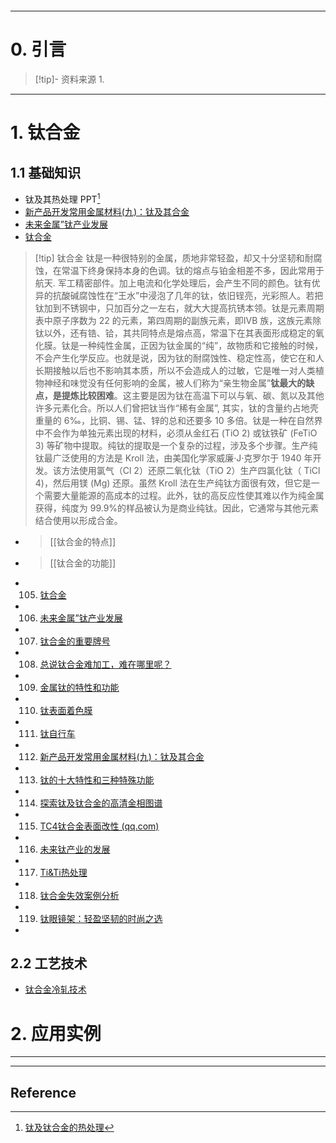 ```table-of-contents
```
---
# 0. 引言
> [!tip]- 资料来源
> 1. 

----
# 1. 钛合金 
## 1.1 基础知识 
- 钛及其热处理 PPT[^1]
- [新产品开发常用金属材料(九)：钛及其合金](https://mp.weixin.qq.com/s/Q38uWD5uVWX-_0y3yt_U7w)
- [未来金属”钛产业发展](https://mp.weixin.qq.com/s/xrEmFQ7gPOqgIc2I7j3ZMw)
- [钛合金](https://mp.weixin.qq.com/mp/appmsgalbum?__biz=MzA3NjQ2NjQxNQ==&action=getalbum&album_id=1894739744371113992&scene=21#wechat_redirect)
> [!tip] 钛合金
 > 钛是一种很特别的金属，质地非常轻盈，却又十分坚韧和耐腐蚀，在常温下终身保持本身的色调。钛的熔点与铂金相差不多，因此常用于航天. 军工精密部件。加上电流和化学处理后，会产生不同的颜色。钛有优异的抗酸碱腐蚀性在“王水”中浸泡了几年的钛，依旧锃亮，光彩照人。若把钛加到不锈钢中，只加百分之一左右，就大大提高抗锈本领。钛是元素周期表中原子序数为 22 的元素，第四周期的副族元素，即ⅣB 族，这族元素除钛以外，还有锆、铪，其共同特点是熔点高，常温下在其表面形成稳定的氧化膜。钛是一种纯性金属，正因为钛金属的“纯”，故物质和它接触的时候，不会产生化学反应。也就是说，因为钛的耐腐蚀性、稳定性高，使它在和人长期接触以后也不影响其本质，所以不会造成人的过敏，它是唯一对人类植物神经和味觉没有任何影响的金属，被人们称为“亲生物金属”**钛最大的缺点，是提炼比较困难**。这主要是因为钛在高温下可以与氧、碳、氮以及其他许多元素化合。所以人们曾把钛当作“稀有金属”, 其实，钛的含量约占地壳重量的 6‰，比铜、锡、锰、锌的总和还要多 10 多倍。钛是一种在自然界中不会作为单独元素出现的材料，必须从金红石 (TiO 2) 或钛铁矿 (FeTiO 3) 等矿物中提取。纯钛的提取是一个复杂的过程，涉及多个步骤。生产纯钛最广泛使用的方法是 Kroll 法，由美国化学家威廉·J·克罗尔于 1940 年开发。该方法使用氯气（Cl 2）还原二氧化钛（TiO 2）生产四氯化钛（ TiCl 4)，然后用镁 (Mg) 还原。虽然 Kroll 法在生产纯钛方面很有效，但它是一个需要大量能源的高成本的过程。此外，钛的高反应性使其难以作为纯金属获得，纯度为 99.9%的样品被认为是商业纯钛。因此，它通常与其他元素结合使用以形成合金。
- > [[钛合金的特点]]
- > [[钛合金的功能]]
- 105.   [钛合金](https://mp.weixin.qq.com/s/mXMm8rm9VOhYVGeR0fJXSg)
- 106. [未来金属”钛产业发展](https://mp.weixin.qq.com/s/xrEmFQ7gPOqgIc2I7j3ZMw)
- 107. [钛合金的重要牌号]( https://mp.weixin.qq.com/s/MGAQwGGkJqOGs9ucPhwVQw )
- 108. [总说钛合金难加工，难在哪里呢？](https://mp.weixin.qq.com/s/y1rRIcwX14eNHdlrPlhesg)
- 109. [金属钛的特性和功能](https://mp.weixin.qq.com/s/8AijLPeovDxm3qgWuhq1Ow)
- 110. [钛表面着色膜](https://mp.weixin.qq.com/s/g1ZmsYoJrLFuHKWQLzGlBQ)
- 111. [钛自行车](https://mp.weixin.qq.com/s/0Coidldg1OxUEYlOgEM8Tw)
- 112. [新产品开发常用金属材料(九)：钛及其合金](https://mp.weixin.qq.com/s/Q38uWD5uVWX-_0y3yt_U7w)
- 113. [钛的十大特性和三种特殊功能](https://mp.weixin.qq.com/s/mXMm8rm9VOhYVGeR0fJXSg)
- 114. [探索钛及钛合金的高清金相图谱](https://mp.weixin.qq.com/s/3zDvCQ_xqVlqH7bq9WEUDw)
- 115. [TC4钛合金表面改性 (qq.com)](https://mp.weixin.qq.com/s/k4mJ1hOYavzJRoPVGCoFaQ)
- 116. [未来钛产业的发展](https://mp.weixin.qq.com/s/xrEmFQ7gPOqgIc2I7j3ZMw)  
- 117. [Ti&Ti热处理](https://mp.weixin.qq.com/s/sEizOsWgb38wj8eZ0T_q1w)
- 118. [钛合金失效案例分析](https://mp.weixin.qq.com/s/8t5QcpefrG3cLOE58A6Ydg)
- 119. [钛眼镜架：轻盈坚韧的时尚之选](https://mp.weixin.qq.com/s/HmuNlnPT1QRxmUccrY9zXg)
- 
## 2.2 工艺技术 
- [钛合金冷轧技术](https://mp.weixin.qq.com/s/cAiUVQcAFK-Qkst9xhvIIw)

# 2. 应用实例




---
---
## Reference 



[^1]: [钛及钛合金的热处理](https://mp.weixin.qq.com/s/sEizOsWgb38wj8eZ0T_q1w)
